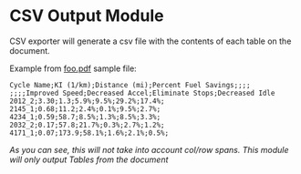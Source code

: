 # CSV Output Module

CSV exporter will generate a csv file with the contents of each table on the document.

Example from [foo.pdf](../../../../samples/foo.pdf) sample file:

```
Cycle Name;KI (1/km);Distance (mi);Percent Fuel Savings;;;;
;;;;Improved Speed;Decreased Accel;Eliminate Stops;Decreased Idle
2012_2;3.30;1.3;5.9%;9.5%;29.2%;17.4%;
2145_1;0.68;11.2;2.4%;0.1%;9.5%;2.7%;
4234_1;0.59;58.7;8.5%;1.3%;8.5%;3.3%;
2032_2;0.17;57.8;21.7%;0.3%;2.7%;1.2%;
4171_1;0.07;173.9;58.1%;1.6%;2.1%;0.5%;
```

*As you can see, this will not take into account col/row spans.*
*This module will only output Tables from the document*